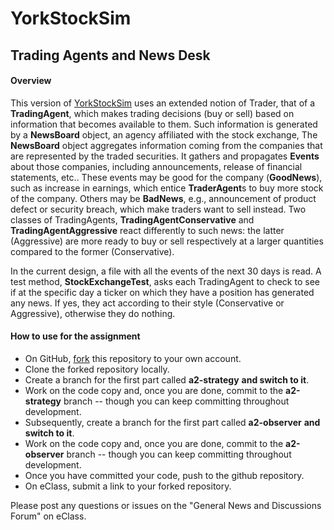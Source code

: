 # YorkStockSim

## Trading Agents and News Desk

#### Overview

This version of [YorkStockSim](https://github.com/liaskos/itec3030-a1-lob/) uses an extended notion of Trader, that of a **TradingAgent**, which makes trading decisions (buy or sell) based on information that becomes available to them. Such information is generated by a **NewsBoard** object, an agency affiliated with the stock exchange, The **NewsBoard** object aggregates information coming from the companies that are represented by the traded securities. It gathers and propagates **Events** about those companies, including announcements, release of financial statements, etc.. These events may be good for the company (**GoodNews**), such as increase in earnings, which entice **TraderAgent**s to buy more stock of the company. Others may be **BadNews**, e.g., announcement of product defect or security breach, which make traders want to sell instead. Two classes of TradingAgents, **TradingAgentConservative** and **TradingAgentAggressive** react differently to such news: the latter (Aggressive) are more ready to buy or sell respectively at a larger quantities compared to the former (Conservative).

In the current design, a file with all the events of the next 30 days is read. A test method, **StockExchangeTest**, asks each TradingAgent to check to see if at the specific day a ticker on which they have a position has generated any news. If yes, they act according to their style (Conservative or Aggressive), otherwise they do nothing.

#### How to use for the assignment

- On GitHub, [fork](https://docs.github.com/en/pull-requests/collaborating-with-pull-requests/working-with-forks/fork-a-repo) this repository to your own account.
- Clone the forked repository locally.
- Create a branch for the first part called **a2-strategy** **and switch to it**.
- Work on the code copy and, once you are done, commit to the **a2-strategy** branch -- though you can keep committing throughout development.
- Subsequently, create a branch for the first part called **a2-observer** **and switch to it**.
- Work on the code copy and, once you are done, commit to the **a2-observer** branch -- though you can keep committing throughout development.
- Once you have committed your code, push to the github repository.
- On eClass, submit a link to your forked repository.

Please post any questions or issues on the "General News and Discussions Forum" on eClass.